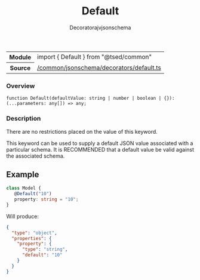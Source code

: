 
<header class="symbol-info-header"><h1 id="default">Default</h1><label class="symbol-info-type-label decorator">Decorator</label><label class="api-type-label ajv" title="ajv">ajv</label><label class="api-type-label jsonschema" title="jsonschema">jsonschema</label></header>
<!-- summary -->
<section class="symbol-info"><table class="is-full-width"><tbody><tr><th>Module</th><td><div class="lang-typescript"><span class="token keyword">import</span> { Default }&nbsp;<span class="token keyword">from</span>&nbsp;<span class="token string">"@tsed/common"</span></div></td></tr><tr><th>Source</th><td><a href="https://github.com/Romakita/ts-express-decorators/blob/v4.20.1/src//common/jsonschema/decorators/default.ts#L0-L0">/common/jsonschema/decorators/default.ts</a></td></tr></tbody></table></section>
<!-- overview -->


### Overview


<pre><code class="typescript-lang ">function <span class="token function">Default</span><span class="token punctuation">(</span>defaultValue<span class="token punctuation">:</span> <span class="token keyword">string</span> | <span class="token keyword">number</span> | <span class="token keyword">boolean</span> | <span class="token punctuation">{</span><span class="token punctuation">}</span><span class="token punctuation">)</span><span class="token punctuation">:</span> <span class="token punctuation">(</span>...parameters<span class="token punctuation">:</span> <span class="token keyword">any</span><span class="token punctuation">[</span><span class="token punctuation">]</span><span class="token punctuation">)</span> => <span class="token keyword">any</span><span class="token punctuation">;</span></code></pre>


<!-- Parameters -->

<!-- Description -->


### Description

There are no restrictions placed on the value of this keyword.

This keyword can be used to supply a default JSON value associated with a particular schema.
It is RECOMMENDED that a default value be valid against the associated schema.

## Example

```typescript
class Model {
   @Default("10")
   property: string = "10";
}
```

Will produce:

```json
{
  "type": "object",
  "properties": {
    "property": {
      "type": "string",
      "default": "10"
    }
  }
}
```

<!-- Members -->

